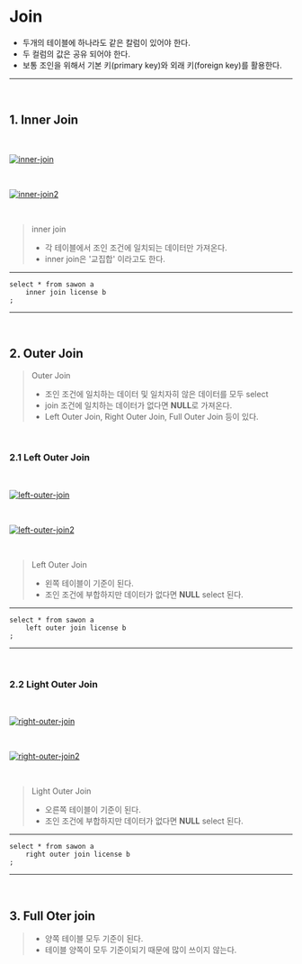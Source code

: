 # Join  
- 두개의 테이블에 하나라도 같은 칼럼이 있어야 한다.
- 두 컬럼의 값은 공유 되어야 한다.
- 보통 조인을 위해서 기본 키(primary key)와 외래 키(foreign key)를 활용한다.  

---  

<br/>  

## 1. Inner Join  

<br/>  

<a href="https://imgbb.com/"><img src="https://i.ibb.co/VHcySzM/inner-join.png" alt="inner-join" border="0"></a>  

<br/>  

<a href="https://ibb.co/9cp5Sp6"><img src="https://i.ibb.co/BcfMFfb/inner-join2.png" alt="inner-join2" border="0"></a>  

<br/>  

> inner join  
> * 각 테이블에서 조인 조건에 일치되는 데이터만 가져온다.  
> * inner join은 '교집합' 이라고도 한다.  

---  

```
select * from sawon a
    inner join license b
;
```   
---  
  
<br/>  

## 2. Outer Join  

> Outer Join  
> * 조인 조건에 일치하는 데이터 및 일치자히 않은 데이터를 모두 select
> * join 조건에 일치하는 데이터가 없다면 **NULL**로 가져온다.  
> * Left Outer Join, Right Outer Join, Full Outer Join 등이 있다.  
  
<br/>  

### 2.1 Left Outer Join  

<br/>  

<a href="https://ibb.co/cx6VxK9"><img src="https://i.ibb.co/Tr4drDG/left-outer-join.png" alt="left-outer-join" border="0"></a>  

<br/>  

<a href="https://ibb.co/jRBzW8K"><img src="https://i.ibb.co/JQ0qycL/left-outer-join2.png" alt="left-outer-join2" border="0"></a>  

<br/>  

> Left Outer Join  
> * 왼쪽 테이블이 기준이 된다.  
> * 조인 조건에 부합하지만 데이터가 없다면 **NULL** select 된다.  

--- 

```
select * from sawon a  
    left outer join license b
;
```  

---

<br/>  

### 2.2 Light Outer Join  

<br/>  

<a href="https://imgbb.com/"><img src="https://i.ibb.co/zmygpHm/right-outer-join.png" alt="right-outer-join" border="0"></a>  

<br/>  

<a href="https://ibb.co/j4CBccR"><img src="https://i.ibb.co/ryBTCCs/right-outer-join2.png" alt="right-outer-join2" border="0"></a>  

<br/>  

> Light Outer Join  
> * 오른쪽 테이블이 기준이 된다.  
> * 조인 조건에 부합하지만 데이터가 없다면 **NULL** select 된다.  

---  

```
select * from sawon a  
    right outer join license b  
;
```  

---  

<br/>  

## 3. Full Oter join  

> * 양쪽 테이블 모두 기준이 된다.  
> * 테이블 양쪽이 모두 기준이되기 때문에 많이 쓰이지 않는다. 
 